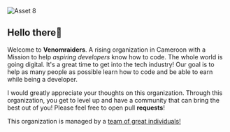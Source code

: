 ![Asset 8](https://github.com/VenomRaiders/.github/assets/64011386/9d3b49b6-64bb-423d-8c63-79c9f63b66c9)

## Hello there👋

Welcome to <b>Venomraiders</b>. A rising organization in Cameroon with a Mission to help *aspiring developers* know how to code.
The whole world is going digital. It's a great time to get into the tech industry! Our goal is to help as many people as possible learn how to code and be able to earn while being a developer.<br>

I would greatly appreciate your thoughts on this organization.
Through this organization, you get to level up and have a community that can bring the best out of you!
Please feel free to open pull <b>requests</b>!

This organization is managed by a [team of great individuals!](https://github.com/orgs/VenomRaiders/people)
<!--

**Here are some ideas to get you started:**

🙋‍♀️ A short introduction - what is your organization all about?
🌈 Contribution guidelines - how can the community get involved?
👩‍💻 Useful resources - where can the community find your docs? Is there anything else the community should know?
🍿 Fun facts - what does your team eat for breakfast?
🧙 Remember, you can do mighty things with the power of [Markdown](https://docs.github.com/github/writing-on-github/getting-started-with-writing-and-formatting-on-github/basic-writing-and-formatting-syntax)
-->
